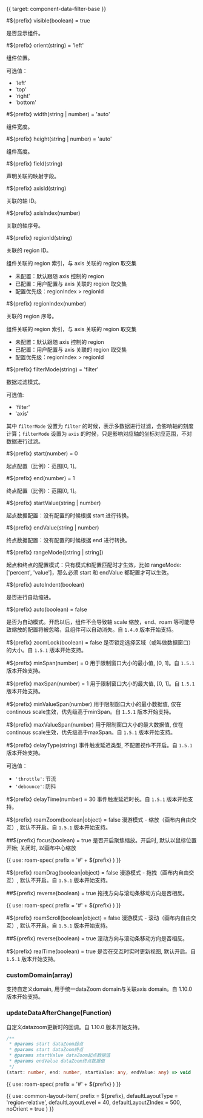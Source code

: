 {{ target: component-data-filter-base }}

#${prefix} visible(boolean) = true

是否显示组件。

#${prefix} orient(string) = 'left'

组件位置。

可选值：

- 'left'
- 'top'
- 'right'
- 'bottom'

#${prefix} width(string | number) = 'auto'

组件宽度。

#${prefix} height(string | number) = 'auto'

组件高度。

#${prefix} field(string)

声明关联的映射字段。

#${prefix} axisId(string)

关联的轴 ID。

#${prefix} axisIndex(number)

关联的轴序号。

#${prefix} regionId(string)

关联的 region ID。

组件关联的 region 索引，与 axis 关联的 region 取交集

- 未配置：默认跟随 axis 控制的 region
- 已配置：用户配置与 axis 关联的 region 取交集
- 配置优先级：regionIndex > regionId

#${prefix} regionIndex(number)

关联的 region 序号。

组件关联的 region 索引，与 axis 关联的 region 取交集

- 未配置：默认跟随 axis 控制的 region
- 已配置：用户配置与 axis 关联的 region 取交集
- 配置优先级：regionIndex > regionId

#${prefix} filterMode(string) = 'filter'

数据过滤模式。

可选值:

- 'filter'
- 'axis'

其中 `filterMode` 设置为 `filter` 的时候，表示多数据进行过滤，会影响轴的刻度计算；`filterMode` 设置为 `axis` 的时候，只是影响对应轴的坐标对应范围，不对数据进行过滤。

#${prefix} start(number) = 0

起点配置（比例）：范围[0, 1]。

#${prefix} end(number) = 1

终点配置（比例）：范围[0, 1]。

#${prefix} startValue(string | number)

起点数据配置：没有配置的时候根据 start 进行转换。

#${prefix} endValue(string | number)

终点数据配置：没有配置的时候根据 end 进行转换。

#${prefix} rangeMode([string | string])

起点和终点的配置模式：只有模式和配置匹配时才生效，比如 rangeMode: ['percent', 'value']，那么必须 start 和 endValue 都配置才可以生效。

#${prefix} autoIndent(boolean)

是否进行自动缩进。

#${prefix} auto(boolean) = false

是否为自动模式。开启以后，组件不会导致轴 scale 缩放，end、roam 等可能导致缩放的配置将被忽略，且组件可以自动消失。自 `1.4.0` 版本开始支持。

#${prefix} zoomLock(boolean) = false
是否锁定选择区域（或叫做数据窗口）的大小。自 `1.5.1` 版本开始支持。

#${prefix} minSpan(number) = 0
用于限制窗口大小的最小值, [0, 1]。自 `1.5.1` 版本开始支持。

#${prefix} maxSpan(number) = 1
用于限制窗口大小的最大值, [0, 1]。自 `1.5.1` 版本开始支持。

#${prefix} minValueSpan(number)
用于限制窗口大小的最小数据值, 仅在continous scale生效，优先级高于minSpan。自 `1.5.1` 版本开始支持。

#${prefix} maxValueSpan(number)
用于限制窗口大小的最大数据值, 仅在continous scale生效，优先级高于maxSpan。自 `1.5.1` 版本开始支持。

#${prefix} delayType(string)
事件触发延迟类型, 不配置视作不开启。自 `1.5.1` 版本开始支持。

可选值：
- `'throttle'`: 节流
- `'debounce'`: 防抖

#${prefix} delayTime(number) = 30
事件触发延迟时长。自 `1.5.1` 版本开始支持。

#${prefix} roamZoom(boolean|object) = false
漫游模式 - 缩放（画布内自由交互）, 默认不开启。自 `1.5.1` 版本开始支持。

##${prefix} focus(boolean) = true
是否开启聚焦缩放。开启时, 默认以鼠标位置开始; 关闭时, 以画布中心缩放

{{ use: roam-spec(
prefix = '#' + ${prefix}
) }}

#${prefix} roamDrag(boolean|object) = false
漫游模式 - 拖拽（画布内自由交互）, 默认不开启。自 `1.5.1` 版本开始支持。

##${prefix} reverse(boolean) = true
拖拽方向与滚动条移动方向是否相反。

{{ use: roam-spec(
prefix = '#' + ${prefix}
) }}

#${prefix} roamScroll(boolean|object) = false
漫游模式 - 滚动（画布内自由交互）, 默认不开启。自 `1.5.1` 版本开始支持。

##${prefix} reverse(boolean) = true
滚动方向与滚动条移动方向是否相反。

#${prefix} realTime(boolean) = true
是否在交互时实时更新视图, 默认开启。自 `1.5.1` 版本开始支持。

### customDomain(array)

支持自定义domain, 用于统一dataZoom domain与关联axis domain。自 1.10.0 版本开始支持。

### updateDataAfterChange(Function)
自定义datazoom更新时的回调。自 1.10.0 版本开始支持。

```ts
/**
 * @params start dataZoom起点
 * @params start dataZoom终点
 * @params startValue dataZoom起点数据值
 * @params endValue dataZoom终点数据值
 */
(start: number, end: number, startValue: any, endValue: any) => void
```

{{ use: roam-spec(
prefix = '#' + ${prefix}
) }}

{{ use: common-layout-item(
  prefix = ${prefix},
  defaultLayoutType = 'region-relative',
  defaultLayoutLevel = 40,
  defaultLayoutZIndex = 500,
  noOrient = true
) }}
